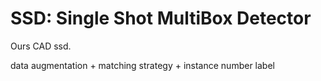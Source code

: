 # SSD: Single Shot MultiBox Detector

Ours CAD ssd.

data augmentation + matching strategy + instance number label